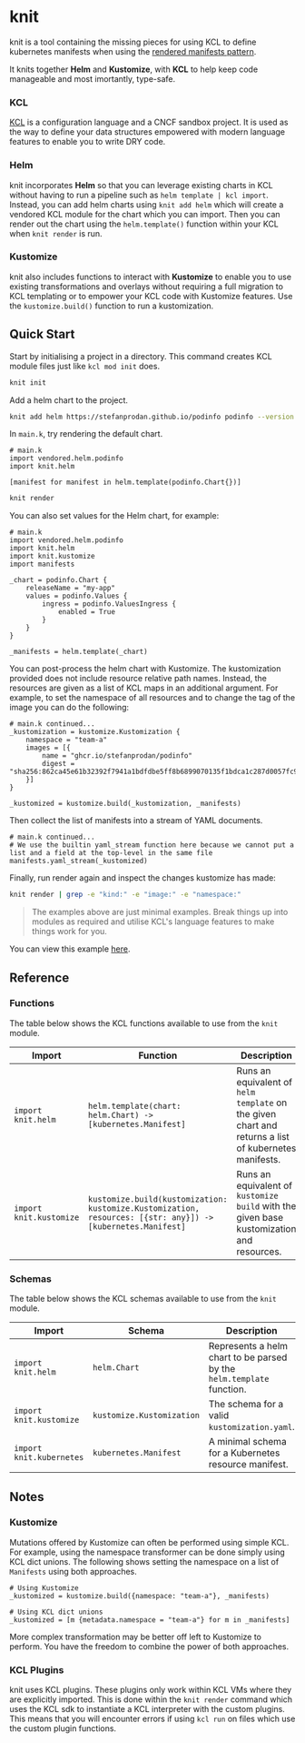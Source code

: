 # knit

knit is a tool containing the missing pieces for using KCL to define kubernetes manifests when using the [rendered manifests pattern](https://akuity.io/blog/the-rendered-manifests-pattern).

It knits together **Helm** and **Kustomize**, with **KCL** to help keep code manageable and most imortantly, type-safe.

### KCL

[KCL](https://www.kcl-lang.io/) is a configuration language and a CNCF sandbox project. It is used as the way to define your data structures empowered with modern language features to enable you to write DRY code.

### Helm

knit incorporates **Helm** so that you can leverage existing charts in KCL without having to run a pipeline such as `helm template | kcl import`. Instead, you can add helm charts using `knit add helm` which will create a vendored KCL module for the chart which you can import. Then you can render out the chart using the `helm.template()` function within your KCL when `knit render` is run.

### Kustomize

knit also includes functions to interact with **Kustomize** to enable you to use existing transformations and overlays without requiring a full migration to KCL templating or to empower your KCL code with Kustomize features. Use the `kustomize.build()` function to run a kustomization.

## Quick Start

Start by initialising a project in a directory. This command creates KCL module files just like `kcl mod init` does.
```sh
knit init
```

Add a helm chart to the project.
```sh
knit add helm https://stefanprodan.github.io/podinfo podinfo --version 6.7.1
```

In `main.k`, try rendering the default chart.
```kcl
# main.k
import vendored.helm.podinfo
import knit.helm

[manifest for manifest in helm.template(podinfo.Chart{})]

```

```sh
knit render
```

You can also set values for the Helm chart, for example:
```kcl
# main.k
import vendored.helm.podinfo
import knit.helm
import knit.kustomize
import manifests

_chart = podinfo.Chart {
    releaseName = "my-app"
    values = podinfo.Values {
        ingress = podinfo.ValuesIngress {
            enabled = True
        }
    }
}

_manifests = helm.template(_chart)
```

You can post-process the helm chart with Kustomize. The kustomization provided does not include resource relative path names. Instead, the resources are given as a list of KCL maps in an additional argument. For example, to set the namespace of all resources and to change the tag of the image you can do the following:
```kcl
# main.k continued...
_kustomization = kustomize.Kustomization {
    namespace = "team-a"
    images = [{
        name = "ghcr.io/stefanprodan/podinfo"
        digest = "sha256:862ca45e61b32392f7941a1bdfdbe5ff8b6899070135f1bdca1c287d0057fc94"
    }]
}

_kustomized = kustomize.build(_kustomization, _manifests)
```

Then collect the list of manifests into a stream of YAML documents.
```kcl
# main.k continued...
# We use the builtin yaml_stream function here because we cannot put a list and a field at the top-level in the same file
manifests.yaml_stream(_kustomized)

```

Finally, run render again and inspect the changes kustomize has made:
```sh
knit render | grep -e "kind:" -e "image:" -e "namespace:"
```

> The examples above are just minimal examples. Break things up into modules as required and utilise KCL's language features to make things work for you.

You can view this example [here](example/).

## Reference

### Functions
The table below shows the KCL functions available to use from the `knit` module.

| Import | Function | Description |
| --- | --- | --- |
| `import knit.helm` | `helm.template(chart: helm.Chart) -> [kubernetes.Manifest]` | Runs an equivalent of `helm template` on the given chart and returns a list of kubernetes manifests. |
| `import knit.kustomize` | `kustomize.build(kustomization: kustomize.Kustomization, resources: [{str: any}]) -> [kubernetes.Manifest]` | Runs an equivalent of `kustomize build` with the given base kustomization and resources. |

### Schemas
The table below shows the KCL schemas available to use from the `knit` module.

| Import | Schema | Description |
| --- | --- | --- |
| `import knit.helm` | `helm.Chart` | Represents a helm chart to be parsed by the `helm.template` function. |
| `import knit.kustomize` | `kustomize.Kustomization` | The schema for a valid `kustomization.yaml`. |
| `import knit.kubernetes` | `kubernetes.Manifest` | A minimal schema for a Kubernetes resource manifest. |

## Notes

### Kustomize
Mutations offered by Kustomize can often be performed using simple KCL. For example, using the namespace transformer can be done simply using KCL dict unions. The following shows setting the namespace on a list of `Manifests` using both approaches.
```kcl
# Using Kustomize
_kustomized = kustomize.build({namespace: "team-a"}, _manifests)

# Using KCL dict unions
_kustomized = [m {metadata.namespace = "team-a"} for m in _manifests]
```
More complex transformation may be better off left to Kustomize to perform. You have the freedom to combine the power of both approaches.

### KCL Plugins
knit uses KCL plugins. These plugins only work within KCL VMs where they are explicitly imported. This is done within the `knit render` command which uses the KCL sdk to instantiate a KCL interpreter with the custom plugins. This means that you will encounter errors if using `kcl run` on files which use the custom plugin functions.
